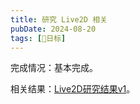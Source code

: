 ```yaml
---
title: 研究 Live2D 相关
pubDate: 2024-08-20
tags: [📆日标]
---
```


完成情况：基本完成。

相关结果：[Live2D研究结果v1](/lab/20240820c-live2d-research-v1)。
